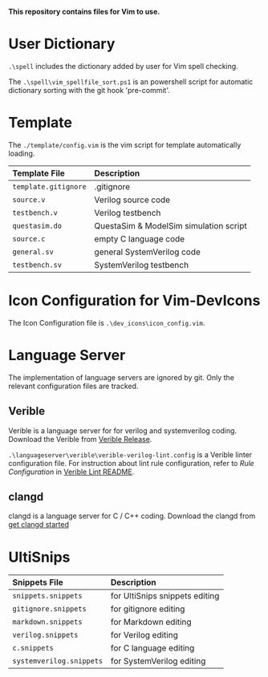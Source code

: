 **This repository contains files for Vim to use.**


# User Dictionary

`.\spell` includes the dictionary added by user for Vim spell checking.

The `.\spell\vim_spellfile_sort.ps1` is an powershell script
for automatic dictionary sorting with the git hook 'pre-commit'.


# Template

The `./template/config.vim` is the vim script for template automatically loading.

|Template File          |Description                                |
|:---                   |:---                                       |
|`template.gitignore`   |.gitignore                                 |
|`source.v`             |Verilog source code                        |
|`testbench.v`          |Verilog testbench                          |
|`questasim.do`         |QuestaSim & ModelSim simulation script     |
|`source.c`             |empty C language code                      |
|`general.sv`           |general SystemVerilog code                 |
|`testbench.sv`         |SystemVerilog testbench                    |


# Icon Configuration for Vim-DevIcons

The Icon Configuration file is `.\dev_icons\icon_config.vim`.


# Language Server

The implementation of language servers are ignored by git.
Only the relevant configuration files are tracked.


## Verible

Verible is a language server for for verilog and systemverilog coding.
Download the Verible from [Verible Release](https://github.com/chipsalliance/verible/releases).

`.\languageserver\verible\verible-verilog-lint.config` is a Verible linter configuration file.
For instruction about lint rule configuration, refer to *Rule Configuration* in [Verible Lint README](https://github.com/chipsalliance/verible/blob/master/verible/verilog/tools/lint/README.md).


## clangd

clangd is a language server for C / C++ coding.
Download the clangd from [get clangd started](https://clangd.llvm.org/installation.html)


# UltiSnips

|Snippets File              |Description                    |
|:---                       |:---                           |
|`snippets.snippets`        |for UltiSnips snippets editing |
|`gitignore.snippets`       |for gitignore editing          |
|`markdown.snippets`        |for Markdown editing           |
|`verilog.snippets`         |for Verilog editing            |
|`c.snippets`               |for C language editing         |
|`systemverilog.snippets`   |for SystemVerilog editing      |

